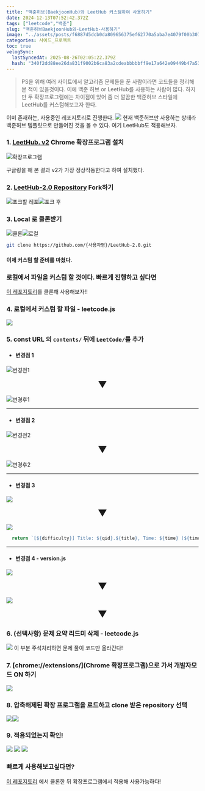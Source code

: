 ```yaml
---
title: "백준허브(BaekjoonHub)와 LeetHub 커스텀하여 사용하기"
date: 2024-12-13T07:52:42.372Z
tags: ["leetcode","백준"]
slug: "백준허브BaekjoonHub와-LeetHub-사용하기"
image: "../assets/posts/f6887d5dcb0da809656375ef62770a5aba7e4079f00b307dde8b0a04467b2106.png"
categories: 사이드_프로젝트
toc: true
velogSync:
  lastSyncedAt: 2025-08-26T02:05:22.379Z
  hash: "340f2dd88ee26da831f9002b6ca83a2cdeabbbbbff9e17a642e09449b47a5344"
---
```


> PS을 위해 여러 사이트에서 알고리즘 문제들을 푼 사람이라면 코드들을 정리해본 적이 있을것이다. 이에 백준 허브 or LeetHub를 사용하는 사람이 많다. 하지만 두 확장프로그램에는 차이점이 있어 좀 더 깔끔한 백준허브 스타일에 LeetHub를 커스텀해보고자 한다.

이미 존재하는, 사용중인 레포지토리로 진행한다.
![](/assets/posts/f567097be19b148c62e3541073c5b1309387190364976ff01cf3180f95ce6695.png)
현재 백준허브만 사용하는 상태라 백준허브 템플릿으로 만들어진 것을 볼 수 있다. 여기 LeetHub도 적용해보자.

### 1. [LeetHub. v2](https://chromewebstore.google.com/detail/leethub-v2/mhanfgfagplhgemhjfeolkkdidbakocm?hl=ko&utm_source=ext_sidebar) Chrome 확장프로그램 설치
![확장프로그램](/assets/posts/85af6f915507d8921453b4da75293f4b84be742a1ca4c6b1fef4181399f0d648.png)

구글링을 해 본 결과 v2가 가장 정상작동한다고 하여 설치했다.

### 2. [LeetHub-2.0 Repository](https://github.com/arunbhardwaj/LeetHub-2.0) Fork하기
![포크할 레포](/assets/posts/858c833ede41fbfdb3d340e45fcf7dd01934f076bab5eed91b72ed50f6072dca.png)![포크 후](/assets/posts/28c8c0c867cdab3a10615e6b197d27e5b55a440357b733bf9935534300fbb10f.png)

### 3. Local 로 클론받기
![클론](/assets/posts/a9ad637d7a25f289fc8168698a13a49095affdcb4269e5c7e51c0b970a882d0d.png)![로컬](/assets/posts/68cccb86e03373485b7074c33c28e64d09dba1710c5efd70f89c768fb40154ed.png)
```zsh
git clone https://github.com/{사용자명}/LeetHub-2.0.git
```

#### 이제 커스텀 할 준비를 마쳤다.
### 로컬에서 파일을 커스텀 할 것이다. 빠르게 진행하고 싶다면
[이 레포지토리](https://github.com/Kguswo/LeetHub_Custom)를 클론해 사용해보자!!
### 4. 로컬에서 커스텀 할 파일 - leetcode.js 
![](/assets/posts/0d7f86c2ea43be077d069b53b25b412d86325fffe6179d5046ebce9c57ea08d0.png)

### 5. const URL 의 `contents/` 뒤에 `LeetCode/`를 추가
- #### 변경점 1

![변경전1](/assets/posts/2f29600337a5ae35dab0345a2eef2dabd06af61db7da778f2119e7991a572f34.png)

<div style="width: 100%; text-align: center; padding: 0px;">
  <span style="font-size: 24px;">▼</span>
</div>

![변경후1](/assets/posts/02201b359cbf5025d73077677f246ef4ffe047b43ac07a7099017cffd5419207.png)

---
- #### 변경점 2

![변경전2](/assets/posts/f54e3f3d5a5d61d11c9884d69cf2d292975d2f92d24d8ed6ba5a807dbff2570b.png)

<div style="width: 100%; text-align: center; padding: 0px;">
  <span style="font-size: 24px;">▼</span>
</div>

![변경후2](/assets/posts/142235023f0c5210268829dcbb53e5f52588ba002678735fe3d75a7a3a02de56.png)

---
- #### 변경점 3

![](/assets/posts/b6e75ea2747924d99318ef1ffe3c0a50620bb4f148d0b07348e324ee56812a7a.png)

<div style="width: 100%; text-align: center; padding: 0px;">
  <span style="font-size: 24px;">▼</span>
</div>

![](/assets/posts/3b8a5134fa1bba6eecc14edd2a501056b82df2c7c4009b9a7963a3fee448ec87.png)

```js
  return `[${difficulty}] Title: ${qid}.${title}, Time: ${time} (${timePercentile}%), Space: ${space} (${spacePercentile}%) - LeetHub`;
```
---
- #### 변경점 4 - version.js

![](/assets/posts/cdbeb15fb3f0ad95825b7d4a920c789a3e2ea72b3cec792a654d0deb0d6bc278.png)

<div style="width: 100%; text-align: center; padding: 0px;">
  <span style="font-size: 24px;">▼</span>
</div>




![](/assets/posts/51b3f994a983f8f9c020cd4ce48d7645f649d8264296a96f181a8f85d92107fa.png)

<div style="width: 100%; text-align: center; padding: 0px;">
  <span style="font-size: 24px;">▼</span>
</div>

### 6. (선택사항) 문제 요약 리드미 삭제 - leetcode.js
![](/assets/posts/f6887d5dcb0da809656375ef62770a5aba7e4079f00b307dde8b0a04467b2106.png)
이 부분 주석처리하면 문제 풀이 코드만 올라간다!




### 7. [chrome://extensions/](Chrome 확장프로그램)으로 가서 개발자모드 ON 하기
![](/assets/posts/7379cfcc19f3b82af75ee88c775d185957c3cd447ea242e370f91567ff71f412.png)

### 8. 압축해제된 확장 프로그램을 로드하고 clone 받은 repository 선택
![](/assets/posts/7bc0d2f15087bdb208116eb208c3b19cf2ef0af46635df1970c7c296ecca5847.png)![](/assets/posts/af20b1ca601e08ff85304cf74d88ba0d9d564a33ee656cac86b62a799994ab4b.png)

### 9. 적용되었는지 확인!
![](/assets/posts/6c58583a50d4864e5d46ee1f393cf1a47af33ed0f5f61373b9e130cda8806e34.png)
![](/assets/posts/700e2eb80ee3d3b2f086437497d8cf4991be3c52ecdfa46db6e0fbc13a2c1328.png)
![](/assets/posts/d68e4910a6c8c7df53bfa9fe9f22cc1341bd8d3b1b2886d3130541ca16ebd390.png)

### 빠르게 사용해보고싶다면?
[이 레포지토리](https://github.com/Kguswo/LeetHub_Custom) 에서 클론한 뒤 확장프로그램에서 적용해 사용가능하다!
